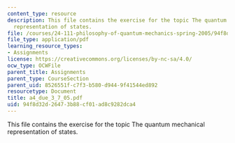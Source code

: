```yaml
---
content_type: resource
description: This file contains the exercise for the topic The quantum mechanical
  representation of states.
file: /courses/24-111-philosophy-of-quantum-mechanics-spring-2005/94f8d32d26473b88cf01ad8c9282dca4_a4_due_3_7_05.pdf
file_type: application/pdf
learning_resource_types:
- Assignments
license: https://creativecommons.org/licenses/by-nc-sa/4.0/
ocw_type: OCWFile
parent_title: Assignments
parent_type: CourseSection
parent_uid: 8526551f-c7f3-b580-d944-9f41544ed892
resourcetype: Document
title: a4_due_3_7_05.pdf
uid: 94f8d32d-2647-3b88-cf01-ad8c9282dca4
---
```

This file contains the exercise for the topic The quantum mechanical representation of states.
